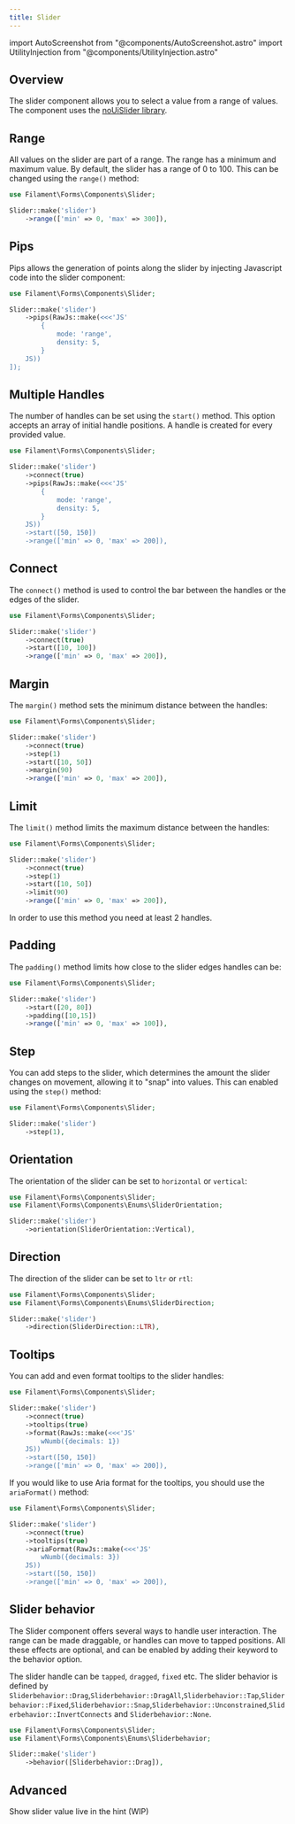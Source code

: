 ```yaml
---
title: Slider
---
```

import AutoScreenshot from "@components/AutoScreenshot.astro"
import UtilityInjection from "@components/UtilityInjection.astro"

## Overview

The slider component allows you to select a value from a range of values. The component uses the [noUiSlider library](https://refreshless.com/nouislider/).

<AutoScreenshot name="forms/fields/slider/simple" alt="Slider" version="4.x" />


## Range

All values on the slider are part of a range. The range has a minimum and maximum value. By default, the slider has a range of 0 to 100. This can be changed using the `range()` method:

```php
use Filament\Forms\Components\Slider;

Slider::make('slider')
    ->range(['min' => 0, 'max' => 300]),
```

## Pips

Pips allows the generation of points along the slider by injecting Javascript code into the slider component:

```php
use Filament\Forms\Components\Slider;

Slider::make('slider')
    ->pips(RawJs::make(<<<'JS'
        {
            mode: 'range',
            density: 5,
        }
    JS))
]);
```

<AutoScreenshot name="forms/fields/slider/pips" alt="Slider" version="4.x" />

## Multiple Handles

The number of handles can be set using the `start()` method. This option accepts an array of initial handle positions. A handle is created for every provided value.

```php
use Filament\Forms\Components\Slider;

Slider::make('slider')
    ->connect(true)
    ->pips(RawJs::make(<<<'JS'
        {
            mode: 'range',
            density: 5,
        }
    JS))
    ->start([50, 150])
    ->range(['min' => 0, 'max' => 200]),
```

<AutoScreenshot name="forms/fields/slider/increased" alt="Slider" version="4.x" />

## Connect

The `connect()` method is used to control the bar between the handles or the edges of the slider.
```php
use Filament\Forms\Components\Slider;

Slider::make('slider')
    ->connect(true)
    ->start([10, 100])
    ->range(['min' => 0, 'max' => 200]),
```

## Margin

The `margin()` method sets the minimum distance between the handles:
```php
use Filament\Forms\Components\Slider;

Slider::make('slider')
    ->connect(true)
    ->step(1)
    ->start([10, 50])
    ->margin(90)
    ->range(['min' => 0, 'max' => 200]),
```

## Limit

The `limit()` method limits the maximum distance between the handles:

```php
use Filament\Forms\Components\Slider;

Slider::make('slider')
    ->connect(true)
    ->step(1)
    ->start([10, 50])
    ->limit(90)
    ->range(['min' => 0, 'max' => 200]),
```
In order to use this method you need at least 2 handles.

## Padding

The `padding()` method limits how close to the slider edges handles can be:

```php
use Filament\Forms\Components\Slider;

Slider::make('slider')
    ->start([20, 80])
    ->padding([10,15])
    ->range(['min' => 0, 'max' => 100]),
```

## Step

You can add steps to the slider, which determines the amount the slider changes on movement, allowing it to "snap" into values. This can enabled using the `step()` method:

```php
use Filament\Forms\Components\Slider;

Slider::make('slider')
    ->step(1),
```

## Orientation

The orientation of the slider can be set to `horizontal` or `vertical`:
```php
use Filament\Forms\Components\Slider;
use Filament\Forms\Components\Enums\SliderOrientation;

Slider::make('slider')
    ->orientation(SliderOrientation::Vertical),
```

## Direction

The direction of the slider can be set to `ltr` or `rtl`:
```php
use Filament\Forms\Components\Slider;
use Filament\Forms\Components\Enums\SliderDirection;

Slider::make('slider')
    ->direction(SliderDirection::LTR),
```

## Tooltips

You can add and even format tooltips to the slider handles:

<AutoScreenshot name="forms/fields/slider/tooltips" alt="Slider" version="4.x" />

```php
use Filament\Forms\Components\Slider;

Slider::make('slider')
    ->connect(true)
    ->tooltips(true)
    ->format(RawJs::make(<<<'JS'
        wNumb({decimals: 1})
    JS))
    ->start([50, 150])
    ->range(['min' => 0, 'max' => 200]),
```

If you would like to use Aria format for the tooltips, you should use the `ariaFormat()` method:

```php
use Filament\Forms\Components\Slider;

Slider::make('slider')
    ->connect(true)
    ->tooltips(true)
    ->ariaFormat(RawJs::make(<<<'JS'
        wNumb({decimals: 3})
    JS))
    ->start([50, 150])
    ->range(['min' => 0, 'max' => 200]),
```

## Slider behavior

The Slider component offers several ways to handle user interaction. The range can be made draggable, or handles can move to tapped positions. All these effects are optional, and can be enabled by adding their keyword to the behavior option.

The slider handle can be `tapped`, `dragged`, `fixed` etc. The slider behavior is defined by `Sliderbehavior::Drag`,`Sliderbehavior::DragAll`,`Sliderbehavior::Tap`,`Sliderbehavior::Fixed`,`Sliderbehavior::Snap`,`Sliderbehavior::Unconstrained`,`Sliderbehavior::InvertConnects` and `Sliderbehavior::None`.

```php
use Filament\Forms\Components\Slider;
use Filament\Forms\Components\Enums\Sliderbehavior;

Slider::make('slider')
    ->behavior([Sliderbehavior::Drag]),
```

## Advanced

Show slider value live in the hint (WIP)
